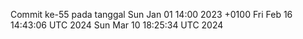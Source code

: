 Commit ke-55 pada tanggal Sun Jan 01 14:00 2023 +0100
Fri Feb 16 14:43:06 UTC 2024
Sun Mar 10 18:25:34 UTC 2024
